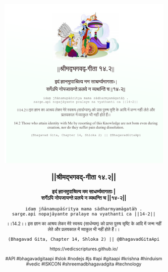 <img src="../../asset/BG_14_2.png"/>
<center><h2>||श्रीमद्‍भगवद्‍-गीता १४.२||</h2>
<h3>इदं ज्ञानमुपाश्रित्य मम साधर्म्यमागताः |<br/>सर्गेऽपि नोपजायन्ते प्रलये न व्यथन्ति च ||१४-२||</h3>
<pre>idaṃ jñānamupāśritya mama sādharmyamāgatāḥ .<br/>sarge.api nopajāyante pralaye na vyathanti ca ||14-2||</pre>
<p>।।14.2।। इस ज्ञान का आश्रय लेकर मेरे स्वरूप (सार्धम्यम्) को प्राप्त पुरुष सृष्टि के आदि में जन्म नहीं लेते और प्रलयकाल में व्याकुल भी नहीं होते हैं।।</p>
<pre>(Bhagavad Gita, Chapter 14, Shloka 2) || @BhagavadGitaApi</pre><p>https://vedicscriptures.github.io/</p><p>#API #bhagavadgitaapi #slok #nodejs #js #api #gitaapi #krishna #hinduism #vedic #ISKCON #shreemadbhagavadgita #technology</p></center>